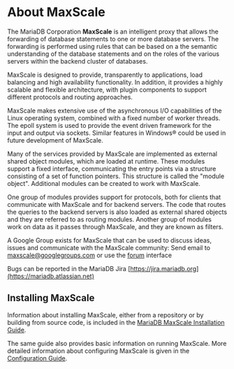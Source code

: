 # About MaxScale
The MariaDB Corporation **MaxScale** is an intelligent proxy that allows
the forwarding of database statements to one or more database servers.
The forwarding is performed using rules that can be based on a the semantic
understanding of the database statements and on the roles of the various
servers within the backend cluster of databases.

MaxScale is designed to provide, transparently to applications, load
balancing and high availability functionality. In addition, it provides
a highly scalable and flexible architecture, with plugin components to
support different protocols and routing approaches.

MaxScale makes extensive use of the asynchronous I/O capabilities of the
Linux operating system, combined with a fixed number of worker threads.
The epoll system is used to provide the event driven framework for the
input and output via sockets. Similar features in Windows&reg; could
be used in future development of MaxScale.

Many of the services provided by MaxScale are implemented as external
shared object modules, which are loaded at runtime. These modules
support a fixed interface, communicating the entry points via a structure
consisting of a set of function pointers. This structure is called the
"module object". Additional modules can be created to work with MaxScale.

One group of modules provides support for protocols, both for clients
that communicate with MaxScale and for backend servers. The code that
routes the queries to the backend servers is also loaded as external
shared objects and they are referred to as routing modules. Another
group of modules work on data as it passes through MaxScale, and they
are known as filters.

A Google Group exists for MaxScale that can be used to discuss ideas,
issues and communicate with the MaxScale community:
Send email to [maxscale@googlegroups.com](mailto:maxscale@googlegroups.com)
	or use the [forum](http://groups.google.com/forum/#!forum/maxscale) interface

Bugs can be reported in the MariaDB Jira
	[https://jira.mariadb.org](https://mariadb.atlassian.net)

## Installing MaxScale
Information about installing MaxScale, either from a repository or by
building from source code, is included in the
[MariaDB MaxScale Installation Guide](../Getting-Started/MariaDB-MaxScale-Installation-Guide.md).

The same guide also provides basic information on running MaxScale.
More detailed information about configuring MaxScale is given in the
[Configuration Guide](../Getting-Started/Configuration-Guide.md).
